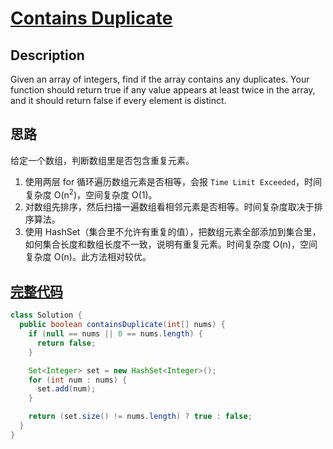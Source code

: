# [Contains Duplicate][title]

## Description

Given an array of integers, find if the array contains any duplicates. Your function should return true if any value appears at least twice in the array, and it should return false if every element is distinct.

## 思路

给定一个数组，判断数组里是否包含重复元素。

1. 使用两层 for 循环遍历数组元素是否相等，会报 `Time Limit Exceeded`，时间复杂度 O(n<sup>2</sup>)，空间复杂度 O(1)。
1. 对数组先排序，然后扫描一遍数组看相邻元素是否相等。时间复杂度取决于排序算法。
1. 使用 HashSet（集合里不允许有重复的值），把数组元素全部添加到集合里，如何集合长度和数组长度不一致，说明有重复元素。时间复杂度 O(n)，空间复杂度 O(n)。此方法相对较优。

## [完整代码][src]

```java
class Solution {
  public boolean containsDuplicate(int[] nums) {
    if (null == nums || 0 == nums.length) {
      return false;
    }

    Set<Integer> set = new HashSet<Integer>();
    for (int num : nums) {
      set.add(num);
    }

    return (set.size() != nums.length) ? true : false;
  }
}
```

[title]: https://leetcode.com/problems/contains-duplicate
[src]: https://github.com/andavid/leetcode-java/blob/master/src/com/andavid/leetcode/_217/Solution.java
